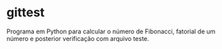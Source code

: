 # gittest
Programa em Python para calcular o número de Fibonacci, fatorial de um número e posterior verificação com arquivo teste.
